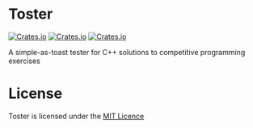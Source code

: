 # Toster
[![Crates.io](https://img.shields.io/crates/l/toster)](https://github.com/MikolajKolek/toster/blob/master/LICENSE)
[![Crates.io](https://img.shields.io/crates/d/toster)](https://crates.io/crates/toster)
[![Crates.io](https://img.shields.io/crates/v/toster)](https://crates.io/crates/toster)

A simple-as-toast tester for C++ solutions to competitive programming exercises

# License
Toster is licensed under the [MIT Licence](https://github.com/MikolajKolek/toster/blob/master/LICENSE)
